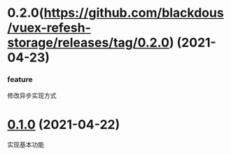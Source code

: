 # 0.2.0(https://github.com/blackdous/vuex-refesh-storage/releases/tag/0.2.0) (2021-04-23)

### feature

修改异步实现方式

# [0.1.0](https://github.com/blackdous/vuex-refesh-storage/releases/tag/0.1.0) (2021-04-22)

实现基本功能